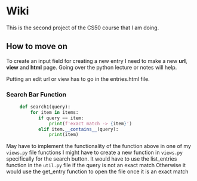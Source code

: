 # Wiki

This is the second project of the CS50 course that I am doing.

## How to move on

To create an input field for creating a new entry I need to make a new **url**, **view** and **html** page. Going over the python lecture or notes will help.

Putting an edit url or view has to go in the entries.html file.

### Search Bar Function

```py
     def search1(query):
         for item in items:
            if query == item:
                print(f'exact match -> {item}')
            elif item.__contains__(query):
                print(item)
```

May have to implement the functionality of the function above in one of my `views.py` file functions
I might have to create a new function in `views.py` specifically for the search button.
It would have to use the list_entries function in the `util.py` file if the query is not an exact match
Otherwise it would use the get_entry function to open the file once it is an exact match
